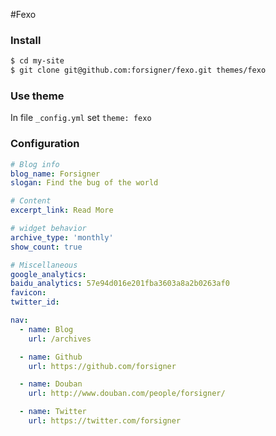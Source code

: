 #Fexo


### Install

```bash
$ cd my-site
$ git clone git@github.com:forsigner/fexo.git themes/fexo
```

### Use theme

In file `_config.yml` set `theme: fexo`

### Configuration

```yml
# Blog info
blog_name: Forsigner
slogan: Find the bug of the world

# Content
excerpt_link: Read More

# widget behavior
archive_type: 'monthly'
show_count: true

# Miscellaneous
google_analytics:
baidu_analytics: 57e94d016e201fba3603a8a2b0263af0
favicon:
twitter_id:

nav:
  - name: Blog
    url: /archives

  - name: Github
    url: https://github.com/forsigner

  - name: Douban
    url: http://www.douban.com/people/forsigner/

  - name: Twitter
    url: https://twitter.com/forsigner
```
